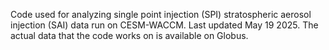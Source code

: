 Code used for analyzing single point injection (SPI) stratospheric aerosol injection (SAI) data run on CESM-WACCM. Last updated May 19 2025. The actual data that the code works on is available on Globus.
